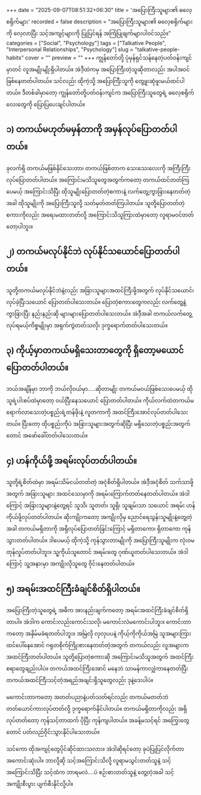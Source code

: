 +++
date = "2025-09-07T08:51:32+06:30"
title = 'အပြောကြီးသူများ၏ ဓလေ့စရိုက်များ'
recorded = false
description = "အပြောကြီးသူများ၏ ဓလေ့စရိုက်များကို လေ့လာပြီး သင့်အကျင့်များကို ပြုပြင်ရန် အကြံပြုချက်များပါဝင်သည်။"
categories = ["Social", "Psychology"]
tags = ["Talkative People", "Interpersonal Relationships", "Psychology"]
slug = "talkative-people-habits"
cover = ""
preview = ""
+++
ကျွန်တော်တို့ ပုံမှန်ရှင်သန်နေတဲ့ပတ်ဝန်းကျင်မှာတင် လူအမျိုးမျိုးရှိပါတယ်။ အဲဒီ့ထဲကမှ အပြောကြီးတဲ့သူဆိုတာလည်း အပါအဝင်ဖြစ်နေတတ်ပါတယ်။ သင်လည်း ထိုကဲ့သို့ အပြောကြီးသူကို တွေ့ဖူးဆုံဖူးမယ်ထင်ပါတယ်။ ဒီတစ်ခါမှာတော့ ကျွန်တော်တို့ပတ်ဝန်းကျင်က အပြောကြီးသူတွေရဲ့ ဓလေ့စရိုက်လေးတွေကို ပြောပြပေးချင်ပါတယ်။

## ၁) တကယ်မဟုတ်မမှန်တာကို အမှန်လုပ်ပြောတတ်ပါတယ်။
ခုလက်ရှိ တကယ်မဖြစ်နိုင်သေးတာ၊ တကယ်ဖြစ်တာက သေးသေးလေးကို အကြီးကြီးလုပ်ပြောတတ်ပါတယ်။ အကြောင်းမသိသူတွေအတွက်ကတော့ တကယ်ထင်တတ်ကြပေမယ့် အကြောင်းသိပြီး ထိုသူမျိုးပြောတတ်တဲ့စကားနဲ့ လက်တွေ့ကွာခြားနေတတ်တဲ့အခါ ထိုသူမျိုးကို အပြောကြီးသူလို့ သတ်မှတ်တတ်ကြပါတယ်။ သူတို့ပြောတတ်တဲ့စကားကိုလည်း အရေးမထားတတ်လို့ အကြောင်းသိသူကြားထဲမှာတော့ လူရာမဝင်တတ်တော့ပါဘူး။

## ၂) တကယ်မလုပ်နိုင်ဘဲ လုပ်နိုင်သယောင်ပြောတတ်ပါတယ်။
သူတို့တကယ်မလုပ်နိုင်ဘဲနဲ့လည်း အခြားသူများအထင်ကြီးဖို့အတွက် လုပ်နိုင်သယောင်၊ လုပ်ခဲ့ပြီးသယောင် ပြောတတ်ပါသေးတယ်။ ပြောတဲ့စကားတွေကလည်း လက်တွေ့နဲ့ကွာခြားပြီး နည်းနည်းဆို များများပြောတတ်ပါသေးတယ်။ အဲဒီ့အခါ တကယ်လက်တွေ့လုပ်ရမယ့်ကိစ္စမျိုးမှာ အရှက်ကွဲတတ်သလို၊ ဒုက္ခရောက်တတ်ပါသေးတယ်။

## ၃) ကိုယ့်မှာတကယ်မရှိသေးတာတွေကို ရှိတော့မယောင်ပြောတတ်ပါတယ်။
ဘယ်အချိန်မှာ ဘာကို ဘယ်လိုဝယ်မှာ…..ဆိုတာမျိုး တကယ်မဝယ်ဖြစ်သေးပေမယ့် ထိုသူရဲ့ပါးစပ်ထဲမှာတော့ ဝယ်ပြီးနေသယောင် ပြောတတ်ပါတယ်။ ကိုယ်လက်ထဲတကယ်မရောက်လာသေးတဲ့ပစ္စည်းရဲ့တန်ဖိုးနဲ့ လူတကာကို အထင်ကြီးအောင်လုပ်တတ်ပါသေးတယ်။ ပြီးတော့ ထိုပစ္စည်းကိုပဲ အခြားသူများအတွက်ဆိုပြီး မရှိသေးတဲ့ပစ္စည်းအတွက်တောင် အဖော်ခေါ်တတ်ပါသေးတယ်။

## ၄) ဟန်ကိုယ်ဖို့ အရမ်းလုပ်တတ်ပါတယ်။
သူတို့ရဲ့စိတ်ထဲမှာ အရမ်းသိမ်ငယ်တတ်တဲ့ အငုံစိတ်ရှိပါတယ်။ အဲဒီ့အငုံစိတ် သက်သာဖို့အတွက် အခြားသူများ အထင်သေးမှာကို အရမ်းကြောက်တတ်နေတတ်ပါတယ်။ အဲဒါကြောင့် အခြားသူများနဲ့တွေ့ရင် သူသိ၊ သူတတ်၊ သူရှိ၊ သူချမ်းသာ သယောင် အရမ်း ဟန်ကိုယ်ဖို့လုပ်တတ်ပါတယ်။ ဆိုးကျိုးကတော့ အကျိုးလိုမှ ညောင်ရေသွန်းသူမျိုးနဲ့တွေ့တဲ့အခါ တကယ်မရှိတာကို အရှိလုပ်ပြောတတ်ခြင်းကြောင့် မရှိတာကော၊ ရှိတာကော ကုန်သွားတတ်ပါတယ်။ ဒါပေမယ့် ထိုကဲ့သို့ ကုန်သွားတာမျိုးကို အပြောကြီးသူမျိုးက လုံးဝမတုန်လှုပ်တတ်ပါဘူး။ သူ့ကိုယ်သူတောင် အရမ်းတွေ ဂုဏ်ယူတတ်ပါသေးတယ်။ အဲဒါကြောင့် သူ့အနားမှာ အကျိုးလိုသူတွေ ဝိုင်းနေတတ်ပါတယ်။

## ၅) အရမ်းအထင်ကြီးခံချင်စိတ်ရှိပါတယ်။
အပြောကြီးတဲ့သူတွေရဲ့ အဓိက အားနည်းချက်ကတော့ အရမ်းအထင်ကြီးခံချင်စိတ်ရှိတာပါ။ အဲဒါက ကောင်းလည်းကောင်းသလို၊ မကောင်းလဲမကောင်းပါဘူး။ ကောင်းတာကတော့ အနှိမ်မခံရတတ်ပါဘူး။ အမြဲလို လှလှပပနဲ့ ကိုယ့်ကိုကိုယ်အမြဲ သူအများကြားထင်ပေါ်နေအောင် ဂရုတစိုက်ကြိုးစားနေတတ်တဲ့အတွက် တကယ်လည်း လူအများက အထင်ကြီးတတ်ပါတယ်။ သူတို့ပြောတဲ့စကားဆို အကြောင်းမသိသူအတွက် အထင်ကြီးစရာတွေချည်းပါပဲ။
တကယ်အထင်ကြီးအောင် မနေဘဲ သာမန်ကာလျှံကာနေတတ်ပြီး တကယ်အထင်ကြီးသင့်တဲ့အရည်အချင်းရှိသူတွေလည်း ဒုနဲ့ဒေးပါပဲ။

မကောင်းတာကတော့ အတတ်ပညာနဲ့ပတ်သတ်ရင်လည်း တကယ်မတတ်ဘဲ တတ်ယောင်ကားလုပ်တတ်လို့ ဒုက္ခရောက်နိုင်ပါတယ်။ တကယ်မရှိတာကိုလည်း အရှိလုပ်တတ်တော့ ကုန်သင့်တာထက် ပိုပြီး ကုန်ကျပါတယ်။ အခန့်မသင့်ရင် အကြွေးတွေတောင် ပတ်လည်ဝိုင်းသွားနိုင်ပါသေးတယ်။

သင်ကော ထိုအကျင့်တွေပိုင်ဆိုင်ထားသလား။ အဲဒါဆိုရင်တော့ ခုပဲပြုပြင်လိုက်တာအကောင်းဆုံးပါ။ ဘာလို့ဆို သင့်အကြောင်းသိလို့ လူရာမသွင်းတတ်သူနဲ့ သင့်အကြောင်းသိပြီး သင့်ထံက ဘာရမလဲ….ပဲ စဉ်းစားတတ်သူနဲ့ တွေ့တဲ့အခါ သင့်အကျိုးစီးပွား ပျက်စီးနိုင်လို့ပါ။